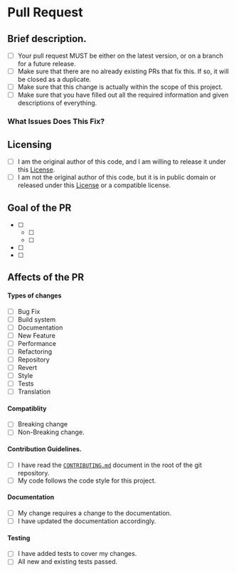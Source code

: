 # Pull Request

## Brief description.

<!-- Please provide a brief description of the goals of your PR -->

<!--
    ###########################################################################
    ## WARNING!                                                              ##
    ## IGNORING THE FOLLOWING TEMPLATE WILL RESULT IN YOUR PR BEING CLOSED   ##
    ###########################################################################
-->
<!--
    Please go through this checklist item by item and make sure you have successfully completed each of these steps.
    
    You must put an x in all the boxes you have completed. (Like this: [x])
-->
- [ ] Your pull request MUST be either on the latest version, or on a branch for a future release.
- [ ] Make sure that there are no already existing PRs that fix this. If so, it will be closed as a duplicate.
- [ ] Make sure that this change is actually within the scope of this project.
- [ ] Make sure that you have filled out all the required information and given descriptions of everything.
<!-- You can erase any parts of this template not applicable to your Pull Request. -->

### What Issues Does This Fix?

<!--
    Put Fix #XXXX or Closes #XXXX here if there are any open issues that this PR fixes.
    This is to automatically close the relevant issues.
    You may remove this if there is no issue for this PR.
    But unless this is a very small change, you should make an issue for it.
-->

## Licensing

<!-- In order to be accepted, your changes must be under the GPLv3 license. Please check one of the following: -->

- [ ] I am the original author of this code, and I am willing to release it
under this [License](./LICENSE).
- [ ] I am not the original author of this code, but it is in public domain or
released under this [License](./LICENSE) or a
compatible license.
<!--
    Please provide reliable evidence of this.
    NOTE: for compatible licenses, you must make sure to add the included license somewhere in the program, if so required.
    (And even if it's not required, it's still nice to do it. Also add attribution somewhere.)
-->

## Goal of the PR

<!--
    What is the goal of the PR?
    Put a checklist here of what has been done
    (and what *hasn't*, but you plan to do),
    so we can easily know what was changed.
    Note: this is only required for PRs that add new features.
    If your PR is not adding new features, only fixing bugs or adding translations, then you may delete this section.
-->

- [ ] <!-- First thing -->
    - [ ] <!-- A requirement of the first thing. -->
    - [ ] <!-- A second requirement of the first thing. -->
- [ ] <!-- Second thing -->
- [ ] <!-- etc. -->

## Affects of the PR

<!---
    What types of changes does your code introduce? (Select any that apply. You may select multiple.)
    You must put an x in all the boxes that it applies to. (Like this: [x])
-->

#### Types of changes

- [ ] Bug Fix <!-- Anything which fixes an issue. -->
- [ ] Build system <!-- Anything which pretain to the build system. -->
- [ ] Documentation <!-- Anything which adds or improves documentation for existing features. -->
- [ ] New Feature <!-- Anything which adds new functionality. -->
- [ ] Performance <!-- Anything which is imrpoves the performance. -->
- [ ] Refactoring <!-- Anything which does not add any new code, only moves code around. -->
- [ ] Repository <!-- Anything which affects the repository. Eg. changes to the `README.md` file. -->
- [ ] Revert <!-- Anything which reverts previous commits. -->
- [ ] Style <!-- Anything which updates style. -->
- [ ] Tests <!-- Anything which adds or updates tests. -->
- [ ] Translation <!-- Anything which is internationalizing to other languages. -->

#### Compatiblity

- [ ] Breaking change <!-- A fix, or a feature, that breaks some previous functionality. -->
- [ ] Non-Breaking change.
<!--
    A change which does not break *any* previous functionality.
    (ie. is backwards compatible and will work with *any* previously existing supported features.
    Note: if a feature is annotated with @Incubating, @Preview, @Experimental,
    or is in a package called something similar to the previous annotations,
    then you may push breaking changes to only THOSE parts.)
-->

#### Contribution Guidelines.

- [ ] I have read the [`CONTRIBUTING.md`](./CONTRIBUTING.md) document in the root of the git repository.
- [ ] My code follows the code style for this project.

#### Documentation

- [ ] My change requires a change to the documentation.
- [ ] I have updated the documentation accordingly.

#### Testing

- [ ] I have added tests to cover my changes.
- [ ] All new and existing tests passed.
<!--
    If it only introduces small changes, you don't need to add tests.
    But if you add big changes, you should probably at least write *some* testing, where applicable.
-->
